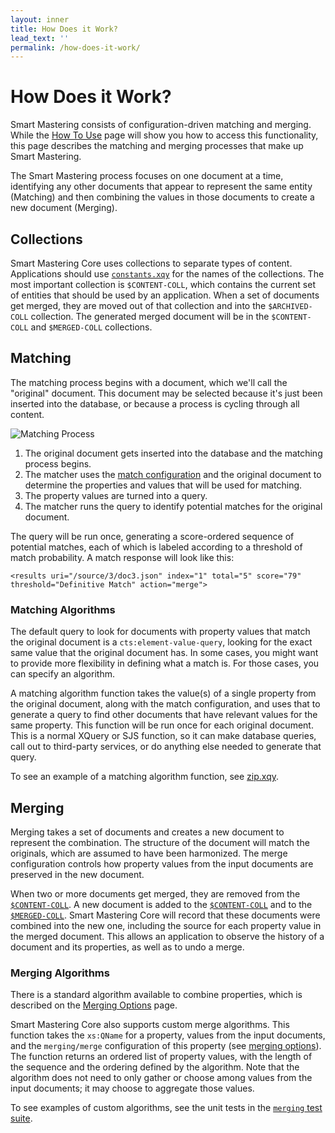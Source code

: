 ```yaml
---
layout: inner
title: How Does it Work?
lead_text: ''
permalink: /how-does-it-work/
---
```


# How Does it Work?

Smart Mastering consists of configuration-driven matching and merging. While
the [How To Use][how-to-use] page will show you how to access this
functionality, this page describes the matching and merging processes that
make up Smart Mastering.

The Smart Mastering process focuses on one document at a time, identifying
any other documents that appear to represent the same entity (Matching) and
then combining the values in those documents to create a new document (Merging).

## Collections

Smart Mastering Core uses collections to separate types of content. Applications
should use [`constants.xqy`][constants] for the names of the collections. The
most important collection is `$CONTENT-COLL`, which contains the current set of
entities that should be used by an application. When a set of documents get
merged, they are moved out of that collection and into the `$ARCHIVED-COLL`
collection. The generated merged document will be in the `$CONTENT-COLL` and
`$MERGED-COLL` collections.

## Matching

The matching process begins with a document, which we'll call the "original"
document. This document may be selected because it's just been inserted into the
database, or because a process is cycling through all content.

![Matching Process](/smart-mastering-core/images/matching.png)

1. The original document gets inserted into the database and the matching
process begins.
2. The matcher uses the [match configuration][match-config] and the original
document to determine the properties and values that will be used for matching.
3. The property values are turned into a query.
4. The matcher runs the query to identify potential matches for the original
document.

The query will be run once, generating a score-ordered sequence of
potential matches, each of which is labeled according to a threshold of match
probability. A match response will look like this:

    <results uri="/source/3/doc3.json" index="1" total="5" score="79" threshold="Definitive Match" action="merge">

### Matching Algorithms

The default query to look for documents with property values that match the
original document is a `cts:element-value-query`, looking for the exact same
value that the original document has. In some cases, you might want to provide
more flexibility in defining what a match is. For those cases, you can specify
an algorithm.

A matching algorithm function takes the value(s) of a single property from the
original document, along with the match configuration, and uses that to generate
a query to find other documents that have relevant values for the same property.
This function will be run once for each original document. This is a normal
XQuery or SJS function, so it can make database queries, call out to third-party
services, or do anything else needed to generate that query.

To see an example of a matching algorithm function, see [zip.xqy][zip.xqy].

## Merging

Merging takes a set of documents and creates a new document to represent the
combination. The structure of the document will match the originals, which are
assumed to have been harmonized. The merge configuration controls how property
values from the input documents are preserved in the new document.

When two or more documents get merged, they are removed from the
[`$CONTENT-COLL`][constants]. A new document is added to the
[`$CONTENT-COLL`][constants] and to the [`$MERGED-COLL`][constants]. Smart
Mastering Core will record that these documents were combined into the new one,
including the source for each property value in the merged document. This allows
an application to observe the history of a document and its properties, as well
as to undo a merge.

### Merging Algorithms

There is a standard algorithm available to combine properties, which is
described on the [Merging Options][merge-config] page.

Smart Mastering Core also supports custom merge algorithms. This function takes
the `xs:QName` for a property, values from the input documents, and the
`merging/merge` configuration of this property (see
[merging options][merge-config]). The function returns an ordered list of
property values, with the length of the sequence and the ordering defined by the
algorithm. Note that the algorithm does not need to only gather or choose among
values from the input documents; it may choose to aggregate those values.

To see examples of custom algorithms, see the unit tests in the [`merging` test
suite][merging-suite].


[how-to-use]: /docs/how-to-use/
[match-config]: /docs/matching-options/
[zip.xqy]: https://github.com/marklogic-community/smart-mastering-core/blob/master/src/main/ml-modules/com.marklogic.smart-mastering/algorithms/zip.xqy
[merge-config]: /docs/merging-options/
[constants]: https://github.com/marklogic-community/smart-mastering-core/blob/master/src/main/ml-modules/com.marklogic.smart-mastering/constants.xqy
[merging-suite]: https://github.com/marklogic-community/smart-mastering-core/tree/master/src/test/ml-modules/root/test/suites/merging
